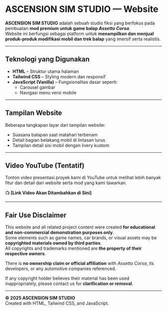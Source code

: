 # ASCENSION SIM STUDIO — Website

**ASCENSION SIM STUDIO** adalah sebuah studio fiksi yang berfokus pada pembuatan **mod premium untuk game balap _Assetto Corsa_**.  
Website ini berfungsi sebagai platform untuk **menampilkan dan menjual produk-produk modifikasi mobil dan trek balap** yang imersif serta realistis.

---

## Teknologi yang Digunakan

- **HTML** – Struktur utama halaman  
- **Tailwind CSS** – Styling modern dan responsif  
- **JavaScript (Vanilla)** – Fungsionalitas dasar seperti:
  - Carousel gambar  
  - Navigasi menu versi mobile  

---

## Tampilan Website

Beberapa tangkapan layar dari tampilan website:

- Suasana balapan saat matahari terbenam  
- Detail bagian belakang mobil di lintasan lurus  
- Tampilan detail sisi mobil dengan livery kustom  

> 
---

## Video YouTube (Tentatif)

Tonton video presentasi proyek kami di YouTube untuk melihat lebih banyak fitur dan detail dari website serta mod yang kami tawarkan.

📺 **[Link Video Akan Ditambahkan di Sini]**

---

## Fair Use Disclaimer

This website and all related project content were created **for educational and non-commercial demonstration purposes only**.  
Some elements such as game names, car brands, or visual assets may be **copyrighted materials owned by third parties**.  
All copyrights and trademarks mentioned are **the property of their respective owners**.  

There is **no ownership claim or official affiliation** with _Assetto Corsa_, its developers, or any automotive companies referenced.  

If any copyright holder believes their material has been used inappropriately, please contact us for **clarification or removal**.

---

**© 2025 ASCENSION SIM STUDIO**  
Created with HTML, Tailwind CSS, and JavaScript.